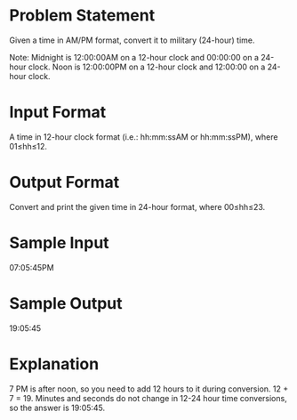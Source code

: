 # Problem Statement

Given a time in AM/PM format, convert it to military (24-hour) time.

Note: Midnight is 12:00:00AM on a 12-hour clock and 00:00:00 on a 24-hour clock. Noon is 12:00:00PM on a 12-hour clock and 12:00:00 on a 24-hour clock.

# Input Format

A time in 12-hour clock format (i.e.: hh:mm:ssAM or hh:mm:ssPM), where 01≤hh≤12.

# Output Format

Convert and print the given time in 24-hour format, where 00≤hh≤23.

# Sample Input

07:05:45PM
# Sample Output

19:05:45
# Explanation

7 PM is after noon, so you need to add 12 hours to it during conversion. 12 + 7 = 19. Minutes and seconds do not change in 12-24 hour time conversions, so the answer is 19:05:45.